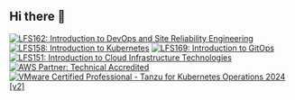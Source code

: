## Hi there 👋

<!--
**dazden94/dazden94** is a ✨ _special_ ✨ repository because its `README.md` (this file) appears on your GitHub profile.

Here are some ideas to get you started:

- 🔭 I’m currently working on ...
- 🌱 I’m currently learning ...
- 👯 I’m looking to collaborate on ...
- 🤔 I’m looking for help with ...
- 💬 Ask me about ...
- 📫 How to reach me: ...
- 😄 Pronouns: ...
- ⚡ Fun fact: ...
-->

<!--START_SECTION:badges-->
[![LFS162: Introduction to DevOps and Site Reliability Engineering](https://images.credly.com/size/110x110/images/f7cec857-af48-48b2-897a-ff98e446d6e1/image.png)](http://www.credly.com/badges/70c32916-200f-4067-b71b-9549505c48fa "LFS162: Introduction to DevOps and Site Reliability Engineering")
[![LFS158: Introduction to Kubernetes](https://images.credly.com/size/110x110/images/9fb38928-c145-4952-9bab-7cb81082ff4f/image.png)](http://www.credly.com/badges/2b1f3b71-6284-454f-93bb-08111eff7bcf "LFS158: Introduction to Kubernetes")
[![LFS169: Introduction to GitOps](https://images.credly.com/size/110x110/images/9b634d55-5b04-4b54-bf99-1265600f235a/image.png)](http://www.credly.com/badges/772feb5b-d764-492c-8125-d3cb2049f230 "LFS169: Introduction to GitOps")
[![LFS151: Introduction to Cloud Infrastructure Technologies](https://images.credly.com/size/110x110/images/eb2e256d-e6ae-4173-be1b-7cee5e8c35ac/image.png)](http://www.credly.com/badges/0fcfb088-04c3-4da1-8964-eaa35e783c30 "LFS151: Introduction to Cloud Infrastructure Technologies")
[![AWS Partner: Technical Accredited](https://images.credly.com/size/110x110/images/a253b994-caa6-4dd1-bf0e-434dd012b1f6/image.png)](http://www.credly.com/badges/bde563e6-69f4-4479-9dc9-1338383d9e3d "AWS Partner: Technical Accredited")
[![VMware Certified Professional - Tanzu for Kubernetes Operations 2024 [v2]](https://images.credly.com/size/110x110/images/6fd2ca6b-e871-4693-b818-cbe58b232170/image.png)](http://www.credly.com/badges/6cca1585-6027-41dc-9c82-5145e09054ed "VMware Certified Professional - Tanzu for Kubernetes Operations 2024 [v2]")
<!--END_SECTION:badges-->

